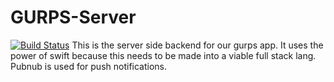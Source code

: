 # GURPS-Server
[![Build Status](https://travis-ci.com/rainbowdash/GURPS-Server.svg?token=obG7J9zCFsGbkwgiDeJT&branch=master)](https://travis-ci.com/rainbowdash/GURPS-Server)
This is the server side backend for our gurps app.
It uses the power of swift because this needs to be made into a viable full stack
lang. Pubnub is used for push notifications.
